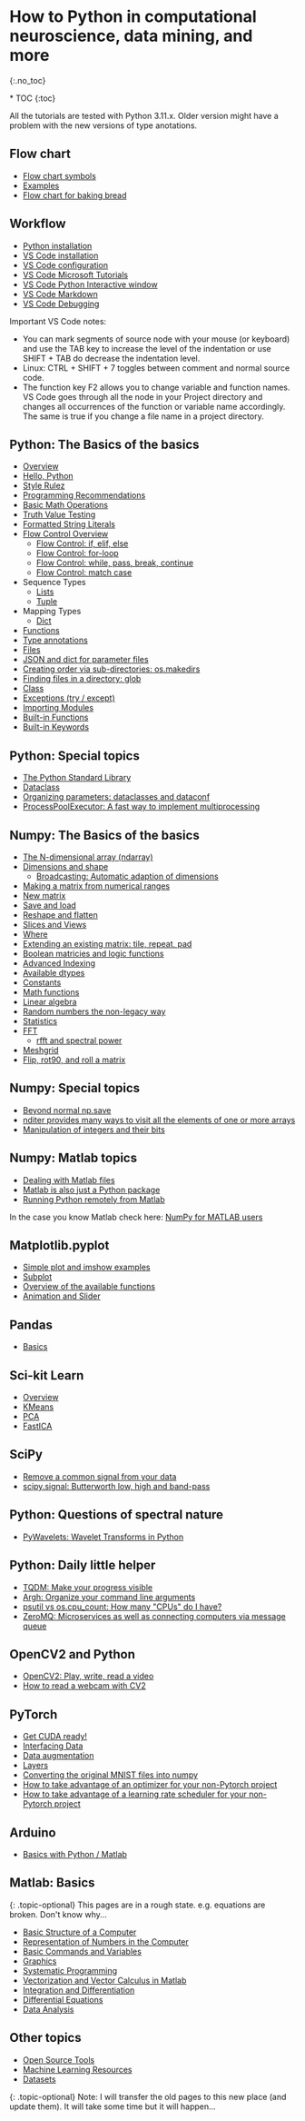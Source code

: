 # How to Python in computational neuroscience, data mining, and more 
{:.no_toc}

<nav markdown="1" class="toc-class">
* TOC
{:toc}
</nav>

All the tutorials are tested with Python 3.11.x. Older version might have a problem with the new versions of type anotations. 

## Flow chart
* [Flow chart symbols](flow/overview/README.md)
* [Examples](flow/examples/README.md)
* [Flow chart for baking bread](flow/baking_bread/README.md)

## Workflow
* [Python installation](workflow/python_pure/README.md)
* [VS Code installation](workflow/vscode_install/README.md)
* [VS Code configuration](workflow/vscode_config/README.md)
* [VS Code Microsoft Tutorials](workflow/microsoft_tutorials/README.md)
* [VS Code Python Interactive window](workflow/vscode_interactive/README.md)
* [VS Code Markdown](workflow/vscode_markdown/README.md)
* [VS Code Debugging](workflow/vscode_debug/README.md)

Important VS Code notes:
* You can mark segments of source node with your mouse (or keyboard) and use the TAB key to increase the level of the indentation or use SHIFT + TAB do decrease the indentation level. ​
* Linux: CTRL + SHIFT + 7 toggles between comment and normal source code.​
* The function key F2 allows you to change variable and function names. VS Code goes through all the node in your Project directory and changes all occurrences of the function or variable name accordingly. The same is true if you change a file name in a project directory.   

## Python: The Basics of the basics
* [Overview](python_basics/where_to_start/README.md)
* [Hello, Python](python_basics/hello_python/README.md)
* [Style Rulez](python_basics/style_rulez/README.md)
* [Programming Recommendations](python_basics/programming_recommendations/README.md)
* [Basic Math Operations](python_basics/basic_math_operations/README.md)
* [Truth Value Testing](python_basics/truth_value_testing/README.md)
* [Formatted String Literals](python_basics/formatted_string_literals/README.md)
* [Flow Control Overview](python_basics/flow_control_overview/README.md)
  - [Flow Control: if, elif, else](python_basics/if/README.md)
  - [Flow Control: for-loop](python_basics/for/README.md)
  - [Flow Control: while, pass, break, continue](python_basics/while/README.md)
  - [Flow Control: match case](python_basics/match/README.md)
* Sequence Types
  - [Lists](python_basics/list/README.md)
  - [Tuple](python_basics/tuple/README.md)
* Mapping Types
  - [Dict​](python_basics/dict/README.md)
* [Functions](python_basics/functions/README.md)
* [Type annotations](python_basics/python_typing/README.md)
* [Files](python_basics/files/README.md)
* [JSON and dict for parameter files](python_basics/json/README.md)
* [Creating order via sub-directories: os.makedirs](python_basics/os_makedirs/README.md)
* [Finding files in a directory: glob](python_basics/glob/README.md)
* [Class](python_basics/class/README.md)
* [Exceptions (try / except)](python_basics/exceptions/README.md)
* [Importing Modules](python_basics/modules/README.md)
* [Built-in Functions](python_basics/built_in/README.md)
* [Built-in Keywords](python_basics/keywords/README.md)

## Python: Special topics
* [The Python Standard Library​](python_basics/standard_libraries/README.md)
* [Dataclass](python_basics/dataclass/README.md)
* [Organizing parameters: dataclasses and dataconf](python_basics/dataconf/README.md)
* [ProcessPoolExecutor: A fast way to implement multiprocessing](python_basics/ProcessPoolExecutor/README.md)


## Numpy: The Basics of the basics
* [The N-dimensional array (ndarray)​](numpy/ndarray/README.md)
* [Dimensions and shape](numpy/dimensions/README.md)
  - [Broadcasting: Automatic adaption of dimensions​](numpy/broadcasting/README.md)
* [Making a matrix from numerical ranges](numpy/numerical_ranges​/README.md) 
* [New matrix](numpy/new_matrix/README.md)
* [Save and load](numpy/load_save/README.md)
* [Reshape and flatten](numpy/reshape/README.md)
* [Slices and Views](numpy/slices_views/README.md)
* [Where](numpy/where/README.md)
* [Extending an existing matrix: tile, repeat, pad](numpy/extending/README.md)
* [Boolean matricies and logic functions](numpy/bool_matrix/README.md)
* [Advanced Indexing](numpy/advanced_indexing/README.md)
* [Available dtypes](numpy/dtype/README.md)
* [Constants](numpy/constants/README.md)
* [Math functions](numpy/math_functions/README.md)
* [Linear algebra](numpy/linear_alg/README.md)
* [Random numbers the non-legacy way](numpy/random/README.md)
* [Statistics](numpy/statistics/README.md)
* [FFT](numpy/fft/README.md)
  - [rfft and spectral power](numpy/numpy_fft_1/README.md)
* [Meshgrid](numpy/mesh_grid/README.md)
* [Flip, rot90, and roll a matrix](numpy/reverse_an_axis/README.md)

## Numpy: Special topics
* [Beyond normal np.save](numpy/save_special/README.md)
* [nditer provides many ways to visit all the elements of one or more arrays](numpy/nditer/README.md)
* [Manipulation of integers and their bits](numpy/bits_and_integers​/README.md)

## Numpy: Matlab topics
* [Dealing with Matlab files](numpy/mat_files/README.md)
* [Matlab is also just a Python package](matlab/matlab_as_a_python_pakage/README.md)
* [Running Python remotely from Matlab](matlab/python_used_by_matlab/README.md)

In the case you know Matlab check here: 
[NumPy for MATLAB users](numpy/matlab_guide/README.md)

## Matplotlib.pyplot
* [Simple plot and imshow examples](matplotlib/basics/README.md)
* [Subplot](matplotlib/subplot/README.md)
* [Overview of the available functions](matplotlib/overview/README.md)
* [Animation and Slider](matplotlib/animation_and_slider/README.md)

## Pandas 
* [Basics](pandas/basics/README.md)


## Sci-kit Learn 
* [Overview](scikit-learn/overview/README.md)
* [KMeans](scikit-learn/kmeans/README.md)
* [PCA](scikit-learn/pca/README.md)
* [FastICA](scikit-learn/fast_ica/README.md)


## SciPy
* [Remove a common signal from your data](scipy/SVD_data_cleaning/README.md)
* [scipy.signal: Butterworth low, high and band-pass](scipy/scipy.signal_butterworth/README.md)


## Python: Questions of spectral nature
* [PyWavelets: Wavelet Transforms in Python](pywavelet/README.md)


## Python: Daily little helper
* [TQDM: Make your progress visible](helper/TQDM/README.md)
* [Argh: Organize your command line arguments](helper/argh/README.md)
* [psutil vs os.cpu_count: How many "CPUs" do I have?](helper/psutil/README.md)
* [ZeroMQ: Microservices as well as connecting computers via message queue](helper/ZeroMQ/README.md)

## OpenCV2 and Python
* [OpenCV2: Play, write, read a video](cv2/write_read_play/README.md)
* [How to read a webcam with CV2](cv2/webcam/README.md)

## PyTorch 
* [Get CUDA ready!](pytorch/cuda/README.md)
* [Interfacing Data](pytorch/interfacing_data/README.md)
* [Data augmentation](pytorch/augmentation/README.md)
* [Layers](pytorch/layers/README.md)
* [Converting the original MNIST files into numpy](pytorch/MNIST/README.md)
* [How to take advantage of an optimizer for your non-Pytorch project](pytorch/optimizer_special/README.md)
* [How to take advantage of a learning rate scheduler for your non-Pytorch project](pytorch/scheduler_special/README.md)

## Arduino
* [Basics with Python / Matlab](arduino/basics/README.md)

## Matlab: Basics

{: .topic-optional}
This pages are in a rough state. e.g. equations are broken. Don't know why...

* [Basic Structure of a Computer](matlab/1/README.md)
* [Representation of Numbers in the Computer](matlab/2/README.md)
* [Basic Commands and Variables](matlab/3/README.md)
* [Graphics](matlab/4/README.md)
* [Systematic Programming](matlab/5/README.md)
* [Vectorization and Vector Calculus in Matlab](matlab/6/README.md)
* [Integration and Differentiation](matlab/7/README.md)
* [Differential Equations](matlab/8/README.md)
* [Data Analysis](matlab/9/README.md)


## Other topics 
* [Open Source Tools](other/open_source_tools/README.md)
* [Machine Learning Resources](other/ml_resources/README.md)
* [Datasets](other/datasets/README.md)

{: .topic-optional}
Note: I will transfer the old pages to this new place (and update them). It will take some time but it will happen... 

